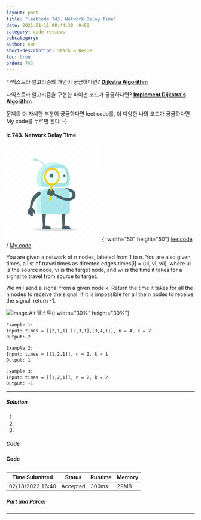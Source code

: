 ```yaml
---
layout: post
title: "leetcode 743. Network Delay Time"
date: 2021-01-11 08:44:38 -0400
category: code-reviews
subcategory: 
author: eun
short-description: Stack & Deque
toc: true
order: 743
---
```


다익스트라 알고리즘의 개념이 궁금하다면? <a href="{{ site.url }}{{ site.baseurl }}/algorithm/Dijkstra">**Dijkstra Algorithm**</a>

다익스트라 알고리즘을 구현한 파이썬 코드가 궁금하다면? <a href="https://github.com/JJungEEun/CodingTest/blob/main/interviews/chap13_%EC%B5%9C%EB%8B%A8%EA%B2%BD%EB%A1%9C%EB%AC%B8%EC%A0%9C/dijkstra%20algorithm.ipynb">**Implement Dijkstra's Algorithm**</a>

문제의 더 자세한 부분이 궁금하다면 leet code를, 더 다양한 나의 코드가 궁금하다면 My code를 누르면 된다 :-)


#### lc 743. Network Delay Time
![Image Alt 텍스트](/assets/link.png){: width="50" height="50"} <a href="https://leetcode.com/problems/network-delay-time/">leetcode</a>  /  <a href="">  My code</a>

You are given a network of n nodes, labeled from 1 to n. You are also given times, a list of travel times as directed edges times[i] = (ui, vi, wi), where ui is the source node, vi is the target node, and wi is the time it takes for a signal to travel from source to target.

We will send a signal from a given node k. Return the time it takes for all the n nodes to receive the signal. If it is impossible for all the n nodes to receive the signal, return -1.

![Image Alt 텍스트](https://assets.leetcode.com/uploads/2019/05/23/931_example_1.png){: width="30%" height="30%"}

```
Example 1:
Input: times = [[2,1,1],[2,3,1],[3,4,1]], n = 4, k = 2
Output: 2
```
```
Example 2:
Input: times = [[1,2,1]], n = 2, k = 1
Output: 1
```
```
Example 3:
Input: times = [[1,2,1]], n = 2, k = 2
Output: -1
```
---

##### Solution
1. 
2. 
3. 

##### Code
**Code**
``` python

```

Time Submitted | Status | Runtime | Memory
---|---|---|---|
02/18/2022 16:40|Accepted|300ms|29MB

##### Part and Parcel


---